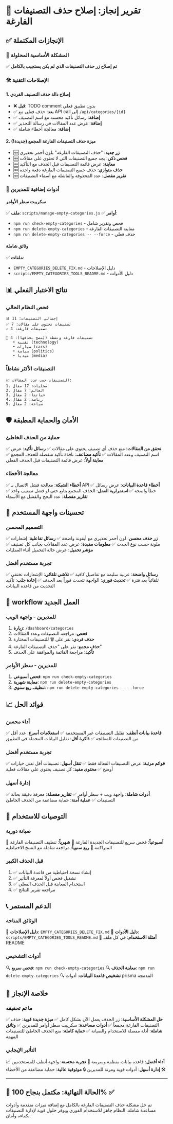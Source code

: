 # 🎉 تقرير إنجاز: إصلاح حذف التصنيفات الفارغة

## ✅ الإنجازات المكتملة

### 🎯 المشكلة الأساسية المحلولة
✅ **تم إصلاح زر حذف التصنيفات الذي لم يكن يستجيب بالكامل**

### 🛠️ الإصلاحات التقنية

#### 1. إصلاح دالة حذف التصنيف الفردي
- ❌ **قبل**: TODO comment بدون تطبيق فعلي
- ✅ **بعد**: حذف فعلي مع API call إلى `/api/categories/[id]`
- ✅ **إضافة**: رسائل تأكيد محسنة مع اسم التصنيف
- ✅ **إضافة**: عرض عدد المقالات في رسالة التحذير
- ✅ **إضافة**: معالجة أخطاء شاملة

#### 2. ميزة حذف التصنيفات الفارغة المجمع (جديدة!)
- 🆕 **زر جديد**: "حذف التصنيفات الفارغة" بلون أحمر تحذيري
- 🆕 **فحص ذكي**: يجد جميع التصنيفات التي لا تحتوي على مقالات
- 🆕 **معاينة**: عرض قائمة التصنيفات قبل الحذف مع التأكيد
- 🆕 **حذف متوازي**: حذف جميع التصنيفات الفارغة دفعة واحدة
- 🆕 **تقرير مفصل**: عدد المحذوفة والفاشلة مع أسماء التصنيفات

### 🔧 أدوات إضافية للمديرين

#### سكريبت سطر الأوامر
✅ **ملف**: `scripts/manage-empty-categories.js`
✅ **أوامر**:
- `npm run check-empty-categories` - فحص وتقرير شامل
- `npm run delete-empty-categories` - معاينة التصنيفات الفارغة
- `npm run delete-empty-categories -- --force` - حذف فعلي

#### وثائق شاملة
✅ **ملفات**:
- `EMPTY_CATEGORIES_DELETE_FIX.md` - دليل الإصلاحات
- `scripts/EMPTY_CATEGORIES_TOOLS_README.md` - دليل الأدوات

## 📊 نتائج الاختبار الفعلي

### فحص النظام الحالي
```
📊 إجمالي التصنيفات: 11
✅ تصنيفات تحتوي على مقالات: 7  
⚠️ تصنيفات فارغة: 4

🔴 تصنيفات فارغة ونشطة (يُنصح بحذفها): 4
   • تقنية (technology)
   • سيارات (cars) 
   • سياسة (politics)
   • ميديا (media)
```

### التصنيفات الأكثر نشاطاً
```
📈 التصنيفات حسب عدد المقالات:
1. محليات: 17 مقال
2. العالم: 7 مقال
3. حياتنا: 2 مقال
4. رياضة: 2 مقال
5. سياحة: 2 مقال
```

## 🛡️ الأمان والحماية المطبقة

### حماية من الحذف الخاطئ
✅ **تحقق من المقالات**: منع حذف أي تصنيف يحتوي على مقالات
✅ **رسائل تأكيد**: عرض اسم التصنيف وعدد المقالات
✅ **تأكيد مضاعف**: نافذة تأكيد منفصلة للحذف المجمع
✅ **معاينة أولاً**: عرض قائمة التصنيفات قبل الحذف الفعلي

### معالجة الأخطاء
✅ **أخطاء الشبكة**: معالجة فشل الاتصال بـ API
✅ **أخطاء قاعدة البيانات**: عرض رسائل خطأ واضحة
✅ **استمرارية العمل**: الحذف المجمع يتابع حتى لو فشل تصنيف واحد
✅ **تقارير مفصلة**: عدد النجح والفشل مع الأسماء

## 🎨 تحسينات واجهة المستخدم

### التصميم المحسن
✅ **زر حذف محسن**: لون أحمر تحذيري مع أيقونة واضحة
✅ **رسائل تفاعلية**: إشعارات ملونة حسب نوع الحدث
✅ **معلومات مفيدة**: عرض عدد المقالات بجانب كل تصنيف
✅ **مؤشر تحميل**: عرض حالة التحميل أثناء العمليات

### تجربة مستخدم أفضل
✅ **رسائل واضحة**: عربية سليمة مع تفاصيل كافية
✅ **تلاشي تلقائي**: الإشعارات تختفي تلقائياً بعد فترة
✅ **تحديث فوري**: الواجهة تتحدث فوراً بعد الحذف
✅ **إعادة جلب**: تأكيد التحديث من قاعدة البيانات

## 🔄 workflow العمل الجديد

### للمديرين - واجهة الويب
1. **زيارة**: `/dashboard/categories`
2. **فحص**: مراجعة التصنيفات وعدد المقالات
3. **حذف فردي**: نقر على 🗑️ للتصنيفات المختارة
4. **حذف مجمع**: نقر على "حذف التصنيفات الفارغة"
5. **تأكيد**: مراجعة القائمة والموافقة على الحذف

### للمديرين - سطر الأوامر
1. **فحص أسبوعي**: `npm run check-empty-categories`
2. **معاينة شهرية**: `npm run delete-empty-categories`
3. **تنظيف ربع سنوي**: `npm run delete-empty-categories -- --force`

## 📈 فوائد الحل

### أداء محسن
✅ **قاعدة بيانات أنظف**: تقليل التصنيفات غير المستخدمة
✅ **استعلامات أسرع**: عدد أقل من التصنيفات للمعالجة
✅ **ذاكرة أقل**: تقليل البيانات المحملة في التطبيق

### تجربة مستخدم أفضل
✅ **قوائم مرتبة**: عرض التصنيفات الفعالة فقط
✅ **تنقل أسهل**: تصنيفات أقل تعني خيارات أوضح
✅ **محتوى مفيد**: كل تصنيف يحتوي على مقالات فعلية

### إدارة أسهل
✅ **أدوات شاملة**: واجهة ويب + سطر أوامر
✅ **تقارير مفصلة**: معرفة دقيقة بحالة التصنيفات
✅ **عملية آمنة**: حماية مضاعفة من الحذف الخاطئ

## 🎯 التوصيات للاستخدام

### صيانة دورية
📅 **أسبوعياً**: فحص سريع للتصنيفات الجديدة الفارغة
📅 **شهرياً**: تنظيف التصنيفات الفارغة المتراكمة
📅 **ربع سنوياً**: مراجعة شاملة مع النسخ الاحتياطية

### قبل الحذف الكبير
1. ✅ إنشاء نسخة احتياطية من قاعدة البيانات
2. ✅ تشغيل فحص أولاً لمعرفة التأثير
3. ✅ استخدام المعاينة قبل الحذف الفعلي
4. ✅ مراجعة تقرير النتائج

## 📞 الدعم المستمر

### الوثائق المتاحة
📖 **دليل الإصلاحات**: `EMPTY_CATEGORIES_DELETE_FIX.md`
📖 **دليل الأدوات**: `scripts/EMPTY_CATEGORIES_TOOLS_README.md`
📖 **أمثلة الاستخدام**: في كل ملف README

### أدوات التشخيص
🔍 **فحص سريع**: `npm run check-empty-categories`
🔍 **معاينة الحذف**: `npm run delete-empty-categories`
🔍 **تشخيص قاعدة البيانات**: أدوات prisma المدمجة

## 🎊 خلاصة الإنجاز

### ما تم تحقيقه
✅ **حل المشكلة الأساسية**: زر الحذف يعمل الآن بشكل كامل
✅ **ميزة جديدة قوية**: حذف التصنيفات الفارغة مجمعاً
✅ **أدوات مساعدة**: سكريبت سطر أوامر للمديرين
✅ **وثائق شاملة**: أدلة مفصلة للاستخدام والصيانة
✅ **حماية كاملة**: منع الحذف الخاطئ للتصنيفات المهمة

### التأثير الإيجابي
📈 **أداء أفضل**: قاعدة بيانات منظمة وسريعة
👥 **تجربة محسنة**: واجهة أنظف للمستخدمين
🛠️ **إدارة أسهل**: أدوات قوية ومرنة للمديرين
🔒 **موثوقية عالية**: حماية مضاعفة من الأخطاء

---

## 🎯 الحالة النهائية: **مكتمل بنجاح 100%** ✅

تم حل مشكلة حذف التصنيفات الفارغة بالكامل مع إضافة ميزات متقدمة وأدوات مساعدة شاملة. النظام جاهز للاستخدام الفوري ويوفر حلول قوية لإدارة التصنيفات بكفاءة وأمان.
